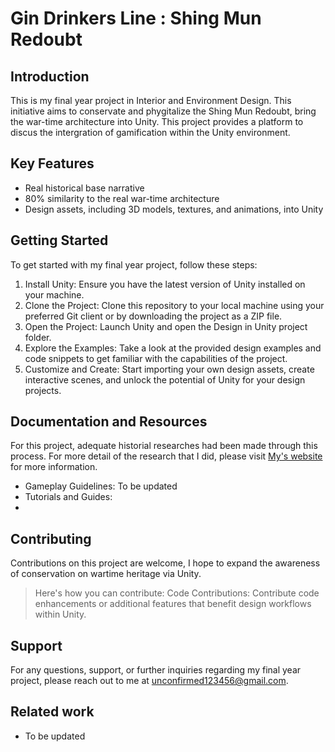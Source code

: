 # Gin Drinkers Line : Shing Mun Redoubt
## Introduction
This is my final year project in Interior and Environment Design. This initiative aims to conservate and phygitalize the Shing Mun Redoubt, bring the war-time architecture into Unity. This project provides a platform to discus the intergration of gamification within the Unity environment.

## Key Features
- Real historical base narrative
- 80% similarity to the real war-time architecture
- Design assets, including 3D models, textures, and animations, into Unity

## Getting Started
To get started with my final year project, follow these steps:
1. Install Unity: Ensure you have the latest version of Unity installed on your machine.
2. Clone the Project: Clone this repository to your local machine using your preferred Git client or by downloading the project as a ZIP file.
3. Open the Project: Launch Unity and open the Design in Unity project folder.
4. Explore the Examples: Take a look at the provided design examples and code snippets to get familiar with the capabilities of the project.
5. Customize and Create: Start importing your own design assets, create interactive scenes, and unlock the potential of Unity for your design projects.

## Documentation and Resources
For this project, adequate historial researches had been made through this process. For more detail of the research that I did, please visit [My's website](https://salpharo.co.uk) for more information. 

- Gameplay Guidelines:  To be updated
- Tutorials and Guides: 
-

## Contributing
Contributions on this project are welcome, I hope to expand the awareness of conservation on wartime heritage via Unity.
> Here's how you can contribute:
> Code Contributions: Contribute code enhancements or additional features that benefit design workflows within Unity.

## Support
For any questions, support, or further inquiries regarding my final year project, please  reach out to me at [unconfirmed123456@gmail.com](unconfirmed123456@gmail.com).

## Related work
- To be updated
